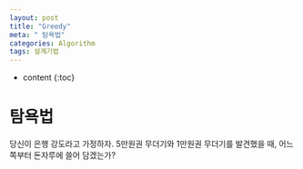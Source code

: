 ```yaml
---
layout: post
title: "Greedy"
meta: " 탐욕법"
categories: Algorithm
tags: 설계기법
---
```




* content
{:toc}
# 탐욕법

당신이 은행 강도라고 가정하자. 5만원권 무더기와 1만원권 무더기를 발견했을 때, 어느 쪽부터 돈자루에 쓸어 담겠는가?

